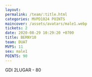 ```yaml
---
layout: 
permalink: /team/:title.html
categories: MVPD1024 POINTS
maincover: /assets/avatars/male1.webp
tickets: 2
date: 2020-08-29 10:29:20 +0700
title: BERNY10
team: DUAT
MVPS: 11
sex: male1
POINTS: 90
---
```

GDI 2LUGAR - 80